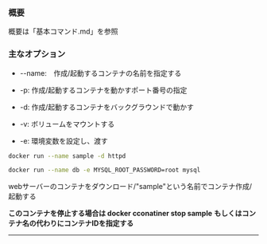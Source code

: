 ### 概要
概要は「基本コマンド.md」を参照

### 主なオプション
- --name:　作成/起動するコンテナの名前を指定する
- -p: 作成/起動するコンテナを動かすポート番号の指定
- -d: 作成/起動するコンテナをバックグラウンドで動かす
- -v: ボリュームをマウントする

- -e: 環境変数を設定し、渡す

```bash
docker run --name sample -d httpd

docker run --name db -e MYSQL_ROOT_PASSWORD=root mysql
```

webサーバーのコンテナをダウンロード/"sample"という名前でコンテナ作成/起動する

**このコンテナを停止する場合は docker cconatiner stop sample**
**もしくはコンテナ名の代わりにコンテナIDを指定する**

---
